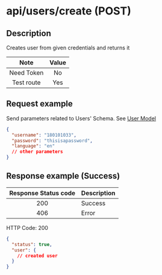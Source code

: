 # api/users/create (POST)

## Description

Creates user from given credentials and returns it

|    Note    | Value |
| :--------: | :---: |
| Need Token |  No   |
| Test route |  Yes  |

## Request example

Send parameters related to Users' Schema. See [User Model](../../05_Database/Documents/Users.md)

```json
{
  "username": "180101033",
  "password": "thisisapassword",
  "language": "en"
  // other parameters
}
```

## Response example (Success)

| Response Status code | Description |
| :------------------: | ----------- |
|         200          | Success     |
|         406          | Error       |

HTTP Code: 200

```json
{
  "status": true,
  "user": {
    // created user
  }
}
```
